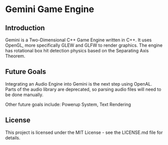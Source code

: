 # Gemini Game Engine

## Introduction

Gemini is a Two-Dimensional C++ Game Engine written in C++. It uses OpenGL, more specifically GLEW and GLFW to render graphics.
The engine has rotational box hit detection physics based on the Separating Axis Theorem.

## Future Goals

Integrating an Audio Engine into Gemini is the next step using OpenAL.
Parts of the audio library are deprecated, so parsing audio files will need to be done manually.

Other future goals include: Powerup System, Text Rendering

## License

This project is licensed under the MIT License - see the LICENSE.md file for details.
